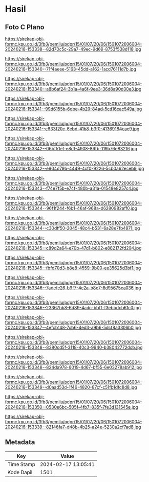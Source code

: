 # Hasil

## Foto C Plano

https://sirekap-obj-formc.kpu.go.id/3fb3/pemilu/pdpr/15/01/07/20/06/1501072006004-20240216-153338--82d70c5c-29a7-49ec-9d69-8753f538d118.jpg

https://sirekap-obj-formc.kpu.go.id/3fb3/pemilu/pdpr/15/01/07/20/06/1501072006004-20240216-153340--71f4aeee-5163-45dd-a162-1acd76111d7b.jpg

https://sirekap-obj-formc.kpu.go.id/3fb3/pemilu/pdpr/15/01/07/20/06/1501072006004-20240216-153340--a8b6af24-3b1a-4a6f-9ee3-36d8a90d00e3.jpg

https://sirekap-obj-formc.kpu.go.id/3fb3/pemilu/pdpr/15/01/07/20/06/1501072006004-20240216-153341--99d6155b-6dbe-4b20-84ad-5cd16cac549a.jpg

https://sirekap-obj-formc.kpu.go.id/3fb3/pemilu/pdpr/15/01/07/20/06/1501072006004-20240216-153341--c633f20c-6ebd-41b8-b3f0-41369184cae9.jpg

https://sirekap-obj-formc.kpu.go.id/3fb3/pemilu/pdpr/15/01/07/20/06/1501072006004-20240216-153342--06bf51ef-e8c1-4908-86fb-119b76e83216.jpg

https://sirekap-obj-formc.kpu.go.id/3fb3/pemilu/pdpr/15/01/07/20/06/1501072006004-20240216-153342--e904d79b-4449-4cf0-9226-5cb0a62eceb9.jpg

https://sirekap-obj-formc.kpu.go.id/3fb3/pemilu/pdpr/15/01/07/20/06/1501072006004-20240216-153343--f74e7f5b-e74f-480b-a31a-01548e8257c4.jpg

https://sirekap-obj-formc.kpu.go.id/3fb3/pemilu/pdpr/15/01/07/20/06/1501072006004-20240216-153344--96f1f244-f6b1-46af-968a-d6280982aff0.jpg

https://sirekap-obj-formc.kpu.go.id/3fb3/pemilu/pdpr/15/01/07/20/06/1501072006004-20240216-153344--c30dff50-2045-48c4-b531-6a28e7fb4971.jpg

https://sirekap-obj-formc.kpu.go.id/3fb3/pemilu/pdpr/15/01/07/20/06/1501072006004-20240216-153345--c89d2a64-e70b-47d1-b802-e882172fd204.jpg

https://sirekap-obj-formc.kpu.go.id/3fb3/pemilu/pdpr/15/01/07/20/06/1501072006004-20240216-153345--fbfd70d3-b8e8-4559-9b00-ee35625d3bf1.jpg

https://sirekap-obj-formc.kpu.go.id/3fb3/pemilu/pdpr/15/01/07/20/06/1501072006004-20240216-153346--7adefe26-b9f7-4c2a-b8e7-8d95675ea036.jpg

https://sirekap-obj-formc.kpu.go.id/3fb3/pemilu/pdpr/15/01/07/20/06/1501072006004-20240216-153346--23367bb8-6d89-4adc-bbf1-f3ebbdcb61c0.jpg

https://sirekap-obj-formc.kpu.go.id/3fb3/pemilu/pdpr/15/01/07/20/06/1501072006004-20240216-153347--4efcb148-7cb6-4ed3-a9b6-5dcf8a3306b0.jpg

https://sirekap-obj-formc.kpu.go.id/3fb3/pemilu/pdpr/15/01/07/20/06/1501072006004-20240216-153348--8380cd5f-3118-40c3-9940-b38042772dcb.jpg

https://sirekap-obj-formc.kpu.go.id/3fb3/pemilu/pdpr/15/01/07/20/06/1501072006004-20240216-153348--824da978-6019-4d67-bf55-6e03278ab912.jpg

https://sirekap-obj-formc.kpu.go.id/3fb3/pemilu/pdpr/15/01/07/20/06/1501072006004-20240216-153349--d0aad53d-1f46-4820-87cf-c51fb1dfc8d8.jpg

https://sirekap-obj-formc.kpu.go.id/3fb3/pemilu/pdpr/15/01/07/20/06/1501072006004-20240216-153350--0530e6bc-505f-4fb7-835f-7fe3d131545e.jpg

https://sirekap-obj-formc.kpu.go.id/3fb3/pemilu/pdpr/15/01/07/20/06/1501072006004-20240216-153339--82146fa7-d48b-4b25-a24e-5230a2cf7ad8.jpg


## Metadata

| Key        | Value               |
| ---------- | ------------------- |
| Time Stamp | 2024-02-17 13:05:41 |
| Kode Dapil | 1501                |



